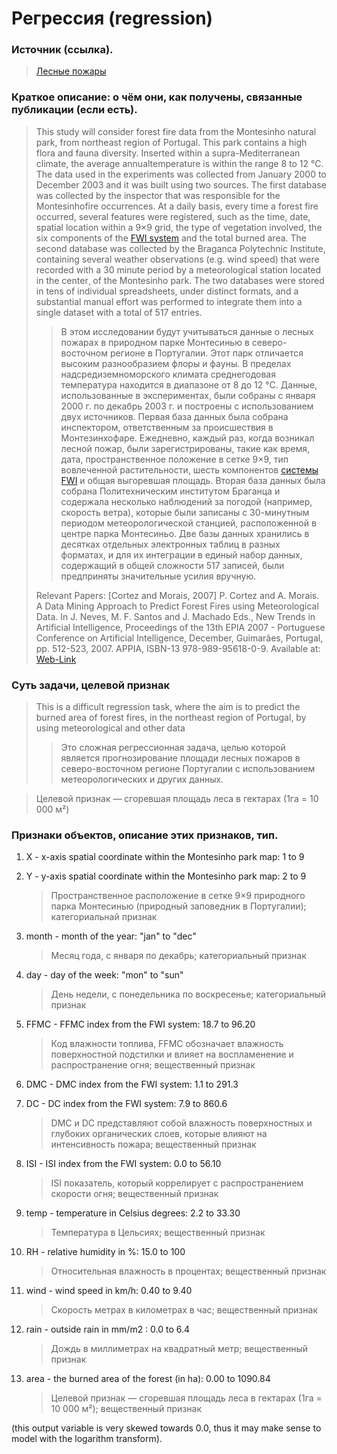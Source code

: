# Регрессия (regression)

### Источник (ссылка).
>[Лесные пожары](https://archive.ics.uci.edu/ml/datasets/Forest+Fires)

### Краткое описание: о чём они, как получены, связанные публикации (если есть).
>This study will consider forest fire data from the Montesinho natural park, from northeast region of Portugal. This park contains a high flora and fauna diversity. Inserted within a supra-Mediterranean climate, the average annualtemperature is within the range 8 to 12 °C. The data used in the experiments was collected from January 2000 to December 2003 and it was built using two sources. 
The first database was collected by the inspector that was responsible for the Montesinhofire occurrences. At a daily basis, every time a forest fire occurred, several features were registered, such as the time, date, spatial location within a 9×9 grid, the type of vegetation involved, the six components of the [FWI system](https://www.nwcg.gov/publications/pms437/cffdrs/fire-weather-index-system) and the total burned area. 
The second database was collected by the Braganca Polytechnic Institute, containing several weather observations (e.g. wind speed) that were recorded with a 30 minute period by a meteorological station located in the center¸ of the Montesinho park. 
The two databases were stored in tens of individual spreadsheets, under distinct formats, and a substantial manual effort was performed to integrate them into a single dataset with a total of 517 entries. 
>>В этом исследовании будут учитываться данные о лесных пожарах в природном парке Монтесинью в северо-восточном регионе в Португалии. Этот парк отличается высоким разнообразием флоры и фауны. В пределах надсредиземноморского климата среднегодовая температура находится в диапазоне от 8 до 12 °C. Данные, использованные в экспериментах, были собраны с января 2000 г. по декабрь 2003 г. и построены с использованием двух источников. 
Первая база данных была собрана инспектором, ответственным за происшествия в Монтезинхофаре. Ежедневно, каждый раз, когда возникал лесной пожар, были зарегистрированы, такие как время, дата, пространственное положение в сетке 9×9, тип вовлеченной растительности, шесть компонентов [системы FWI](https://www.nwcg.gov/publications/pms437/cffdrs/fire-weather-index-system) и общая выгоревшая площадь. 
Вторая база данных была собрана Политехническим институтом Браганца и содержала несколько наблюдений за погодой (например, скорость ветра), которые были записаны с 30-минутным периодом метеорологической станцией, расположенной в центре парка Монтесиньо. 
Две базы данных хранились в десятках отдельных электронных таблиц в разных форматах, и для их интеграции в единый набор данных, содержащий в общей сложности 517 записей, были предприняты значительные усилия вручную.
>
>Relevant Papers:
[Cortez and Morais, 2007] P. Cortez and A. Morais. A Data Mining Approach to Predict Forest Fires using Meteorological Data. In J. Neves, M. F. Santos and J. Machado Eds., New Trends in Artificial Intelligence, Proceedings of the 13th EPIA 2007 - Portuguese Conference on Artificial Intelligence, December, Guimarães, Portugal, pp. 512-523, 2007. APPIA, ISBN-13 978-989-95618-0-9. Available at: [Web-Link](http://www3.dsi.uminho.pt/pcortez/fires.pdf)

### Суть задачи, целевой признак
>This is a difficult regression task, where the aim is to predict the burned area of forest fires, in the northeast region of Portugal, by using meteorological and other data
>>Это сложная регрессионная задача, целью которой является прогнозирование площади лесных пожаров в северо-восточном регионе Португалии с использованием метеорологических и других данных.

>Целевой признак — сгоревшая площадь леса в гектарах (1га = 10 000 м²)

### Признаки объектов, описание этих признаков, тип.
1. X - x-axis spatial coordinate within the Montesinho park map: 1 to 9
2. Y - y-axis spatial coordinate within the Montesinho park map: 2 to 9

	>Пространственное расположение в сетке 9×9 природного парка Монтесинью (природный заповедник в Португалии); категориальнай признак

3. month - month of the year: "jan" to "dec" 

	>Месяц года, с января по декабрь; категориальный признак

4. day - day of the week: "mon" to "sun"

	>День недели, с понедельника по воскресенье; категориальный признак

5. FFMC - FFMC index from the FWI system: 18.7 to 96.20

	>Код влажности топлива, FFMC обозначает влажность поверхностной подстилки и влияет на воспламенение и распространение огня; вещественный признак

6. DMC - DMC index from the FWI system: 1.1 to 291.3 

7. DC - DC index from the FWI system: 7.9 to 860.6 

	>DMC и DC представляют собой влажность поверхностных и глубоких органических слоев, которые влияют на интенсивность пожара; вещественный признак

8. ISI - ISI index from the FWI system: 0.0 to 56.10

	>ISI показатель, который коррелирует с распространением скорости огня; вещественный признак

9. temp - temperature in Celsius degrees: 2.2 to 33.30

	>Температура в Цельсиях; вещественный признак

10. RH - relative humidity in %: 15.0 to 100

	>Относительная влажность в процентах; вещественный признак

11. wind - wind speed in km/h: 0.40 to 9.40 

	>Скорость метрах в километрах в час; вещественный признак

12. rain - outside rain in mm/m2 : 0.0 to 6.4 

	>Дождь в миллиметрах на квадратный метр; вещественный признак

13. area - the burned area of the forest (in ha): 0.00 to 1090.84 

	>Целевой признак — сгоревшая площадь леса в гектарах (1га = 10 000 м²); вещественный признак

(this output variable is very skewed towards 0.0, thus it may make sense to model with the logarithm transform).